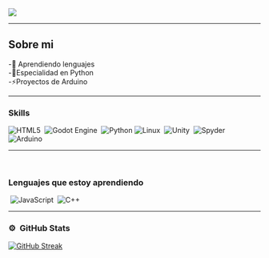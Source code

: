 <img src="https://i.imgur.com/oBEPS1w.jpeg">


---

## Sobre mi

-🐧​ Aprendiendo lenguajes<br>-​​🐍​Especialidad en Python <br>-⚡​Proyectos de Arduino
<hr>

### Skills
![HTML5](https://img.shields.io/badge/html5-%23E34F26.svg?style=for-the-badge&logo=html5&logoColor=white)
 ![Godot Engine](https://img.shields.io/badge/GODOT-%23FFFFFF.svg?style=for-the-badge&logo=godot-engine)  ![Python](https://img.shields.io/badge/python-3670A0?style=for-the-badge&logo=python&logoColor=ffdd54) 	![Linux](https://img.shields.io/badge/Linux-FCC624?style=for-the-badge&logo=linux&logoColor=black)  ![Unity](https://img.shields.io/badge/unity-%23000000.svg?style=for-the-badge&logo=unity&logoColor=white)  ![Spyder](https://img.shields.io/badge/Spyder-838485?style=for-the-badge&logo=spyder%20ide&logoColor=maroon)  ![Arduino](https://img.shields.io/badge/-Arduino-00979D?style=for-the-badge&logo=Arduino&logoColor=white)
 <hr>
 
### Lenguajes que estoy aprendiendo
 ![JavaScript](https://img.shields.io/badge/javascript-%23323330.svg?style=for-the-badge&logo=javascript&logoColor=%23F7DF1E)  ![C++](https://img.shields.io/badge/c++-%2300599C.svg?style=for-the-badge&logo=c%2B%2B&logoColor=white)
<hr>

### ⚙️ &nbsp;GitHub Stats
[![GitHub Streak](https://streak-stats.demolab.com?user=Felipe0Tech&theme=dark&locale=es)](https://git.io/streak-stats)
</a>
</a>
</p>
</a>
</p>



